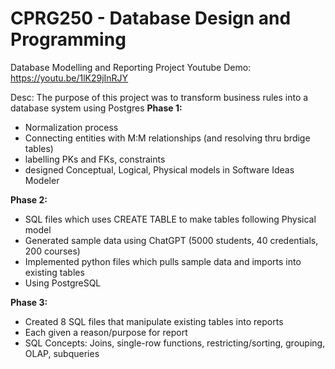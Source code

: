 # CPRG250 - Database Design and Programming

Database Modelling and Reporting Project 
Youtube Demo: https://youtu.be/1lK29jInRJY

Desc: The purpose of this project was to transform business rules into a database system using Postgres
**Phase 1:** 
- Normalization process
- Connecting entities with M:M relationships (and resolving thru brdige tables)
- labelling PKs and FKs, constraints  
- designed Conceptual, Logical, Physical models in Software Ideas Modeler
  
**Phase 2:** 
- SQL files which uses CREATE TABLE to make tables following Physical model
- Generated sample data using ChatGPT (5000 students, 40 credentials, 200 courses)
- Implemented python files which pulls sample data and imports into existing tables
- Using PostgreSQL

**Phase 3:**
- Created 8 SQL files that manipulate existing tables into reports
- Each given a reason/purpose for report
- SQL Concepts: Joins, single-row functions, restricting/sorting, grouping, OLAP, subqueries
